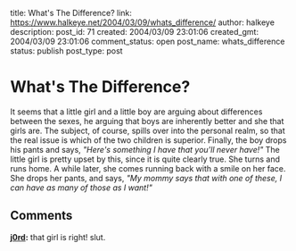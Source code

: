 title: What's The Difference?
link: https://www.halkeye.net/2004/03/09/whats_difference/
author: halkeye
description: 
post_id: 71
created: 2004/03/09 23:01:06
created_gmt: 2004/03/09 23:01:06
comment_status: open
post_name: whats_difference
status: publish
post_type: post

# What's The Difference?

It seems that a little girl and a little boy are arguing about differences between the sexes, he arguing that boys are inherently better and she that girls are. The subject, of course, spills over into the personal realm, so that the real issue is which of the two children is superior. Finally, the boy drops his pants and says, _"Here's something I have that you'll never have!"_ The little girl is pretty upset by this, since it is quite clearly true. She turns and runs home. A while later, she comes running back with a smile on her face. She drops her pants, and says, _"My mommy says that with one of these, I can have as many of those as I want!"_

## Comments

**[j0rd](#49 "2004-03-10 09:29:56"):** that girl is right! slut.

